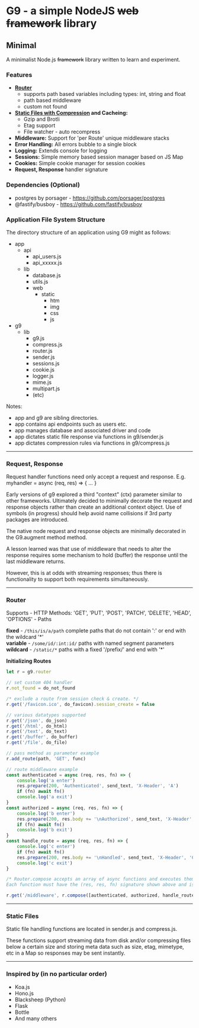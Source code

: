 # G9 - a simple NodeJS ~~web framework~~ library #

## Minimal ##

A minimalist Node.js ~~framework~~ library written to learn and experiment.  

### Features ###
- **[Router](#Router)** 
  - supports path based variables including types: int, string and float
  - path based middleware
  - custom not found
- **[Static Files with Compression](#StaticFiles) and Cacheing:**
  - Gzip and Brotli 
  - Etag support 
  - File watcher - auto recompress 
- **Middleware:** Support for 'per Route' unique middleware stacks
- **Error Handling:** All errors bubble to a single block
- **Logging:** Extends console for logging 
- **Sessions:** Simple memory based session manager based on JS Map
- **Cookies:** Simple cookie manager for session cookies
- **Request, Response** handler signature

### Dependencies (Optional) ### 
- postgres by porsager - https://github.com/porsager/postgres
- @fastify/busboy - https://github.com/fastify/busboy

### Application File System Structure ###
The directory structure of an application using G9 might as follows:

  - app  
    - api  
      - api_users.js  
      - api_xxxxx.js  
    - lib  
      - database.js  
      - utils.js  
      - web  
        - static    
          - htm  
          - img  
          - css  
          - js  
  - g9
    - lib
      - g9.js
      - compress.js
      - router.js
      - sender.js
      - sessions.js
      - cookie.js
      - logger.js
      - mime.js
      - multipart.js
      - (etc)

  Notes:
  - app and g9 are sibling directories.
  - app contains api endpoints such as users etc.
  - app manages database and associated driver and code
  - app dictates static file response via functions in g9/sender.js
  - app dictates compression rules via functions in g9/compress.js

---
 ### Request, Response ### 

  Request handler functions need only accept a request and response. E.g. myhandler = async (req, res) => { ... }

  Early versions of g9 explored a third "context" (ctx) parameter similar to other frameworks.  Ultimately decided to minimally decorate the request and response objects rather than create an additional context object. Use of symbols (in progress) should help avoid name collisions if 3rd party packages are introduced.
  
  The native node request and response objects are minimally decorated in the G9.augment method method.

  A lesson learned was that use of middleware that needs to alter the response requires some mechanism to hold (buffer) the response until the last middleware returns.

  However, this is at odds with streaming responses; thus there is functionality to support both requirements simultaneously.
 
---
 ### Router ###
  Supports 
    - HTTP Methods: 'GET', 'PUT', 'POST', 'PATCH', 'DELETE', 'HEAD', 'OPTIONS'
    - Paths
    
  **fixed** - `/this/is/a/path` complete paths that do not contain '\:' or end with the wildcard '\*'  
  **variable** - `/some/id/:int:id/` paths with named segment parameters  
  **wildcard** - `/static/*` paths with a fixed '/prefix/' and end with '\*' 
      
  **Initializing Routes**
  
```js
let r = g9.router

// set custom 404 handler 
r.not_found = do_not_found  

/* exclude a route from session check & create. */
r.get('/favicon.ico', do_favicon).session_create = false  

// various datatypes supported 
r.get('/json', do_json)
r.get('/html', do_html)
r.get('/text', do_text)
r.get('/buffer', do_buffer)
r.get('/file', do_file)

// pass method as parameter example 
r.add_route(path, 'GET', func)

// route middleware example 
const authenticated = async (req, res, fn) => {
    console.log('a enter')
    res.prepare(200, 'Authenticated', send_text, 'X-Header', 'A')
    if (fn) await fn()
    console.log('a exit')
}
const authorized = async (req, res, fn) => {
    console.log('b enter')
    res.prepare(200, res.body += '\nAuthorized', send_text, 'X-Header', 'B')
    if (fn) await fn()
    console.log('b exit')
}
const handle_route = async (req, res, fn) => {
    console.log('c enter')
    if (fn) await fn()
    res.prepare(200, res.body += '\nHandled', send_text, 'X-Header', 'C')
    console.log('c exit')
}

/* Router.compose accepts an array of async functions and executes them in the order passed.
Each function must have the (res, res, fn) signature shown above and is responsible to invoke fn() or throw.  */

r.get('/middleware', r.compose([authenticated, authorized, handle_route])
```

---    
### Static Files ###

Static file handling functions are located in sender.js and compress.js.  

These functions support streaming data from disk and/or compressing files below a certain size and storing meta data such as size, etag, mimetype, etc in a Map so responses may be sent instantly.

---
### Inspired by (in no particular order) ###
- Koa.js
- Hono.js
- Blacksheep (Python)
- Flask
- Bottle
- And many others

